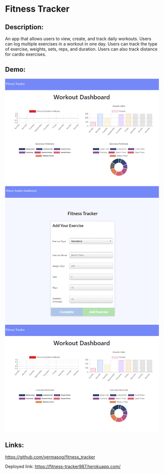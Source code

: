 # Fitness Tracker

## Description:
An app that allows users to view, create, and track daily workouts. Users can log multiple exercises in a workout in one day. Users can track the type of exercise, weights, sets, reps, and duration. Users can also track distance for cardio exercises. 

## Demo:
<img src="public\images\dashboard.png">

<img src="public\images\exercise.png">

<img src="public\images\dashboard.png">


## Links:

https://github.com/yermasog/fitness_tracker

Deployed link: 
https://fitness-tracker987.herokuapp.com/



